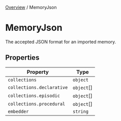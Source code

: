 [Overview](../index.md) / MemoryJson

# MemoryJson

The accepted JSON format for an imported memory.

## Properties

| Property | Type |
| ------ | ------ |
| `collections` | `object` |
| `collections.declarative` | `object`[] |
| `collections.episodic` | `object`[] |
| `collections.procedural` | `object`[] |
| `embedder` | `string` |

